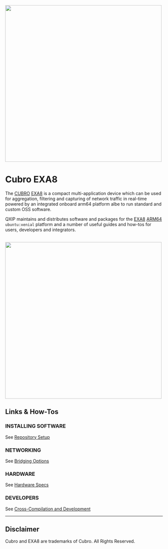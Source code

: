 <img src="http://cubro.org/images/EXA8_Banner.jpg" width=500>


# Cubro EXA8
The [CUBRO](http://www.cubro.com/) [EXA8](http://cubro.org) is a compact multi-application device which can be used for aggregation, filtering and capturing of network traffic in real-time powered by an integrated onboard arm64 platform albe to run standard and custom OSS software. 

QXIP maintains and distributes software and packages for the [EXA8](http://cubro.org) [ARM64](https://github.com/lmangani/EXA8/blob/master/hardware.md) `ubuntu:xenial` platform and a number of useful guides and how-tos for users, developers and integrators.

<br/>

<img src="https://user-images.githubusercontent.com/1423657/54088970-e5ef4f80-4363-11e9-929f-d26cbc484fb8.png" width=500>

## Links & How-Tos
### INSTALLING SOFTWARE
See [Repository Setup](https://github.com/lmangani/EXA8/blob/master/software.md)
### NETWORKING
See [Bridging Options](https://github.com/lmangani/EXA8/blob/master/bridging.md)
### HARDWARE
See [Hardware Specs](https://github.com/lmangani/EXA8/blob/master/hardware.md)
### DEVELOPERS
See [Cross-Compilation and Development](https://github.com/lmangani/EXA8/blob/master/crosscompile.md)

------

## Disclaimer
Cubro and EXA8 are trademarks of Cubro. All Rights Reserved.
